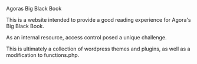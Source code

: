 Agoras Big Black Book

This is a website intended to provide a good reading experience for Agora's Big Black Book. 

As an internal resource, access control posed a unique challenge. 

This is ultimately a collection of wordpress themes and plugins, as well as a modification to functions.php. 
